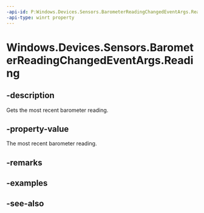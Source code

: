 ----api-id: P:Windows.Devices.Sensors.BarometerReadingChangedEventArgs.Reading
-api-type: winrt property
---<!-- Property syntaxpublic Windows.Devices.Sensors.BarometerReading Reading { get; }--># Windows.Devices.Sensors.BarometerReadingChangedEventArgs.Reading## -descriptionGets the most recent barometer reading.## -property-valueThe most recent barometer reading.## -remarks## -examples## -see-also